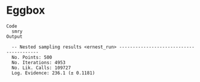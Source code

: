 # Eggbox

    Code
      smry
    Output
      
      -- Nested sampling results <ernest_run> ----------------------------------------
      No. Points: 500
      No. Iterations: 4953
      No. Lik. Calls: 109727
      Log. Evidence: 236.1 (± 0.1181)


